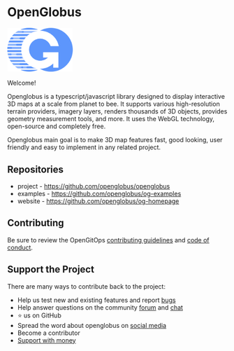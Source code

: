 # OpenGlobus
<!-- markdownlint-disable MD033 -->
<p><img src="https://raw.githubusercontent.com/cncf/artwork/master/projects/opengitops/icon/color/opengitops-icon-color.svg" alt="OpenGitOps logo icon color" width="150"></p>

Welcome!

Openglobus is a typescript/javascript library designed to display interactive 3D maps at a scale from planet to bee. It supports various high-resolution terrain providers, imagery layers, renders thousands of 3D objects, provides geometry measurement tools, and more. It uses the WebGL technology, open-source and completely free.

Openglobus main goal is to make 3D map features fast, good looking, user friendly and easy to implement in any related project.

## Repositories

- project - https://github.com/openglobus/openglobus
- examples - https://github.com/openglobus/og-examples 
- website - https://github.com/openglobus/og-homepage

## Contributing

Be sure to review the OpenGitOps [contributing guidelines](https://github.com/openglobus/.github/blob/main/CONTRIBUTING.md) and [code of conduct](https://github.com/openglobus/.github/blob/main/CODE_OF_CONDUCT.md).


## Support the Project

There are many ways to contribute back to the project:

- Help us test new and existing features and report [bugs](https://github.com/openglobus/openglobus/issues)
- Help answer questions on the community [forum](https://github.com/openglobus/openglobus/discussions)
  and [chat](https://gitter.im/openglobus/og)
- ⭐️ us on GitHub
- Spread the word about openglobus on [social media](https://twitter.com/openglobus)
- Become a contributor
- [Support with money](https://opencollective.com/openglobusjs)

